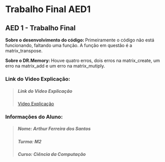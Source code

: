 <h1>Trabalho Final AED1</h1>
<h2>AED 1 - Trabalho Final</h2>

<strong>Sobre o desenvolvimento do código: </strong>Primeiramente o código não está funcionando, faltando uma função.
A função em questão é a matrix_transpose.

<strong>Sobre o DR.Memory: </strong>Houve quatro erros, dois erros na matrix_create, um erro na matrix_add e um erro
na matrix_mutiply.

<h3>Link do Video Explicação: </h3>
<blockquote><h5>Link do Video Explicação</h4>
<a href="https://drive.google.com/file/d/1DhXe3oRk-4Wp7kHWgJvXF-StRtJQmVei/view?usp=sharing">Video Explicação</a></blockquote> 

<h3>Informações do Aluno: </h3>
<blockquote><h5>Nome: Arthur Ferreira dos Santos</h4>
<h5>Turma: M2</h4>
<h5>Curso: Ciência da Computação</h4></blockquote>
